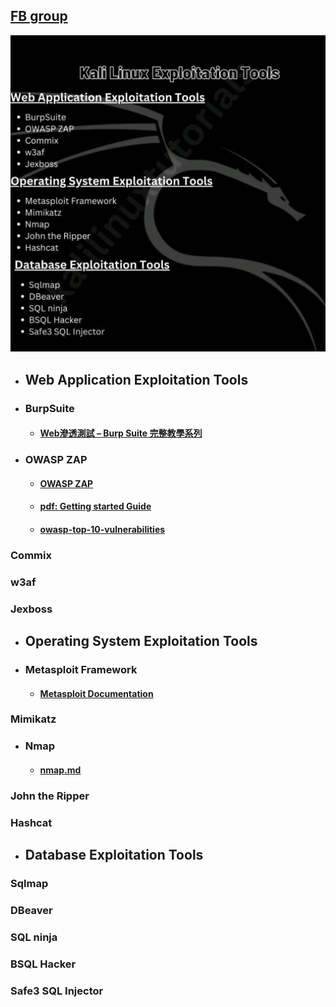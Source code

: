 ## [FB group](https://www.facebook.com/viehgroup)
![list](https://github.com/jumbokh/Network-class/blob/main/images/ExploitationTools.jpg)
* ## Web Application Exploitation Tools
* ### BurpSuite
    * #### [Web滲透測試 – Burp Suite 完整教學系列](https://hackercat.org/burp-suite-tutorial/web-pentesting-burp-suite-total-tutorial)
* ### OWASP ZAP
    * #### [OWASP ZAP](https://www.zaproxy.org/getting-started/)
    * #### [pdf: Getting started Guide](https://www.zaproxy.org/pdf/ZAPGettingStartedGuide-2.11.pdf)
    * #### [owasp-top-10-vulnerabilities](https://www.edudwar.com/owasp-top-10-vulnerabilities/?fbclid=IwAR3UJX4nrl5xQECoqVgwuYfPDFg0O2dX87GvqW6JIP08OP7obBJwXkuwrOw)
### Commix
### w3af
### Jexboss
* ## Operating System Exploitation Tools
* ### Metasploit Framework
    * #### [Metasploit Documentation](https://docs.metasploit.com/)
### Mimikatz
* ### Nmap
    * #### [nmap.md](https://github.com/jumbokh/Network-class/blob/main/tools/nmap.md)
### John the Ripper
### Hashcat
* ## Database Exploitation Tools
### Sqlmap
### DBeaver
### SQL ninja
### BSQL Hacker
### Safe3 SQL Injector
